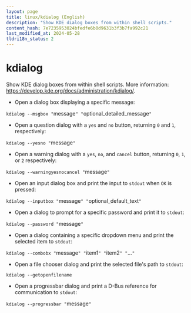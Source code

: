 ```yaml
---
layout: page
title: linux/kdialog (English)
description: "Show KDE dialog boxes from within shell scripts."
content_hash: 7e7235953024bfedfe6b0d9631b3f3b7fa992c21
last_modified_at: 2024-05-28
tldri18n_status: 2
---
```

# kdialog

Show KDE dialog boxes from within shell scripts.
More information: <https://develop.kde.org/docs/administration/kdialog/>.

- Open a dialog box displaying a specific message:

`kdialog --msgbox "`<span class="tldr-var badge badge-pill bg-dark-lm bg-white-dm text-white-lm text-dark-dm font-weight-bold">message</span>`" "`<span class="tldr-var badge badge-pill bg-dark-lm bg-white-dm text-white-lm text-dark-dm font-weight-bold">optional_detailed_message</span>`"`

- Open a question dialog with a `yes` and `no` button, returning `0` and `1`, respectively:

`kdialog --yesno "`<span class="tldr-var badge badge-pill bg-dark-lm bg-white-dm text-white-lm text-dark-dm font-weight-bold">message</span>`"`

- Open a warning dialog with a `yes`, `no`, and `cancel` button, returning `0`, `1`, or `2` respectively:

`kdialog --warningyesnocancel "`<span class="tldr-var badge badge-pill bg-dark-lm bg-white-dm text-white-lm text-dark-dm font-weight-bold">message</span>`"`

- Open an input dialog box and print the input to `stdout` when `OK` is pressed:

`kdialog --inputbox "`<span class="tldr-var badge badge-pill bg-dark-lm bg-white-dm text-white-lm text-dark-dm font-weight-bold">message</span>`" "`<span class="tldr-var badge badge-pill bg-dark-lm bg-white-dm text-white-lm text-dark-dm font-weight-bold">optional_default_text</span>`"`

- Open a dialog to prompt for a specific password and print it to `stdout`:

`kdialog --password "`<span class="tldr-var badge badge-pill bg-dark-lm bg-white-dm text-white-lm text-dark-dm font-weight-bold">message</span>`"`

- Open a dialog containing a specific dropdown menu and print the selected item to `stdout`:

`kdialog --combobx "`<span class="tldr-var badge badge-pill bg-dark-lm bg-white-dm text-white-lm text-dark-dm font-weight-bold">message</span>`" "`<span class="tldr-var badge badge-pill bg-dark-lm bg-white-dm text-white-lm text-dark-dm font-weight-bold">item1</span>`" "`<span class="tldr-var badge badge-pill bg-dark-lm bg-white-dm text-white-lm text-dark-dm font-weight-bold">item2</span>`" "`<span class="tldr-var badge badge-pill bg-dark-lm bg-white-dm text-white-lm text-dark-dm font-weight-bold">...</span>`"`

- Open a file chooser dialog and print the selected file's path to `stdout`:

`kdialog --getopenfilename`

- Open a progressbar dialog and print a D-Bus reference for communication to `stdout`:

`kdialog --progressbar "`<span class="tldr-var badge badge-pill bg-dark-lm bg-white-dm text-white-lm text-dark-dm font-weight-bold">message</span>`"`

